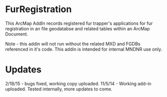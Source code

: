 FurRegistration
===============

This ArcMap AddIn records registered fur trapper's applications for fur registration in an file geodatabse and related tables within an ArcMap Document. 

Note - this addin will not run without the related MXD and FGDBs referenced in it's code. This addin is intended for internal MNDNR use only. 

Updates
===============
2/18/15 - bugs fixed, working copy uploaded. 
11/5/14 - Working add-in uploaded. Tested internally, more updates to come.
